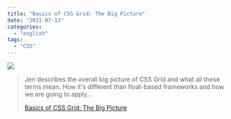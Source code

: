 ```yaml
---
title: "Basics of CSS Grid: The Big Picture"
date: "2021-07-13"
categories: 
  - "english"
tags: 
  - "CSS"
---
```


![](https://yt3.ggpht.com/ytc/AKedOLSUFPv6RynnHfRCMpRBGW425R5RK0J3fOyaKTA1eg=s176-c-k-c0x00ffffff-no-rj)

> Jen describes the overall big picture of CSS Grid and what all these terms mean. How it's different than float-based frameworks and how we are going to apply...
> 
> [Basics of CSS Grid: The Big Picture](https://www.youtube.com/c/LayoutLand/playlists)
